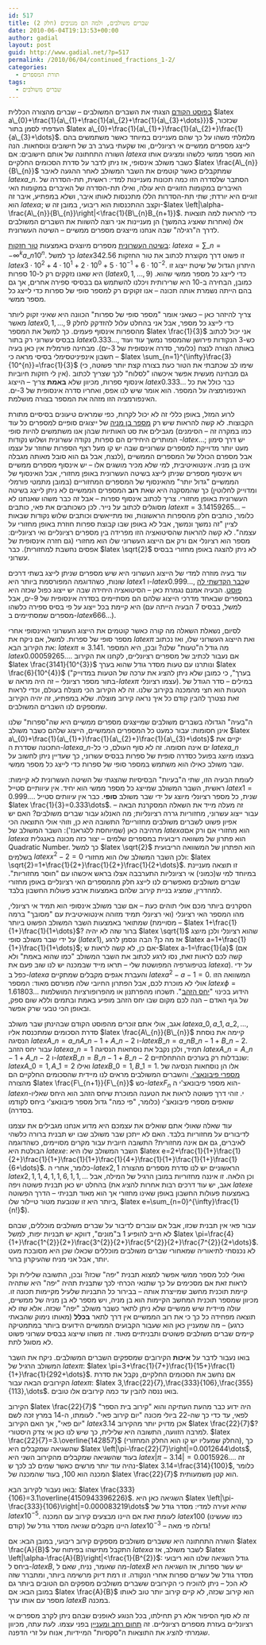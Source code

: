 ```yaml
---
id: 517
title: שברים משולבים, ולמה הם מגניבים (חלק 2)
date: 2010-06-04T19:13:53+00:00
author: gadial
layout: post
guid: http://www.gadial.net/?p=517
permalink: /2010/06/04/continued_fractions_1-2/
categories:
  - תורת המספרים
tags:
  - שברים משולבים
---
```

[בפוסט הקודם](http://www.gadial.net/?p=514) הצגתי את השברים המשולבים &#8211; שברים מהצורה הכללית $latex a\_{0}+\frac{1}{a\_{1}+\frac{1}{a\_{2}+\frac{1}{a\_{3}+\dots}}}$ שכזכור, העדפתי לסמן בתור $latex a\_{0}+\frac{1}{a\_{1}+}\frac{1}{a\_{2}+}\frac{1}{a\_{3}+\dots}$. מלמלתי משהו על כך שהם מעניינים במיוחד כאשר משתמשים בהם לייצג מספרים ממשיים אי רציונליים, ואז שקעתי בערב רב של חישובים ונוסחאות. הנה השורה התחתונה של אותם חישובים: אם $latex \alpha$ הוא מספר ממשי כלשהו ומציגים אותו כשבר משולב אינסופי, אז ניתן לדבר על סדרת הסכומים החלקיים $latex \frac{A\_{n}}{B\_{n}}$ שמתקבלים כאשר קוטמים את השבר המשולב לאחר ההגעה לאיבר $latex a\_{n}$. הסתבר שלסדרה הזו כמה תכונות מעניינות למדי: ראשית, תת-הסדרה של האיברים במקומות הזוגיים היא עולה, ואילו תת-הסדרה של האיברים במקומות האי זוגיים היא יורדת; שתי תת-הסדרות הללו מתכנסות לאותו איבר, ושלא במפתיע, איבר זה הוא $latex \alpha$; וקצב ההתכנסות הוא ריבועי, במובן זה ש-$latex \left|\alpha-\frac{A\_{n}}{B\_{n}}\right|<\frac{1}{B\_{n}B_{n+1}}$. כדי להראות למה תוצאות אלו (ואחרות שאציג בהמשך) הן מעניינות אני רוצה להשוות את השברים המשולבים לדרך ה"רגילה" שבה אנחנו מייצגים מספרים ממשיים &#8211; השיטה העשרונית.

[בשיטה העשרונית](http://he.wikipedia.org/wiki/%D7%94%D7%A9%D7%99%D7%98%D7%94_%D7%94%D7%A2%D7%A9%D7%A8%D7%95%D7%A0%D7%99%D7%AA) מספרים מיוצגים באמצעות [טור חזקות](http://he.wikipedia.org/wiki/%D7%98%D7%95%D7%A8_%D7%97%D7%96%D7%A7%D7%95%D7%AA): $latex \alpha=\sum\_{n=-\infty}^{k}a\_{n}10^{n}$. כך למשל $latex 342.56$ זו פשוט דרך מקוצרת לכתוב את טור החזקות $latex 3\cdot10^{2}+4\cdot10^{1}+2\cdot10^{0}+5\cdot10^{-1}+6\cdot10^{-2}$. היתרון הגדול של שיטת ייצוג זו היא שאנו נזקקים רק ל-10 ספרות ($latex 0,1,\dots,9$) כדי לייצג כל מספר ממשי שהוא. כמובן, הבחירה ב-10 היא שרירותית ויכלנו להשתמש גם בבסיסי ספירה אחרים, אך גם בהם הייתה נשמרת אותה תכונה &#8211; אנו זקוקים רק למספר סופי של ספרות כדי לייצג כל מספר ממשי.

צריך להיזהר כאן &#8211; כשאני אומר "מספר סופי של ספרות" הכוונה היא שאיני זקוק ליותר מאשר $latex 0,1,\dots,9$ כדי לייצג כל מספר, אבל אני בהחלט עלול להזדקק לחלק מהספרות אינסוף פעמים. כך למשל את המספר $latex \frac{1}{3}$ אני יכול לכתוב בבסיס עשרוני רק בתור $latex 0.333\dots$, כש-3 הנקודות פירושן שהמספר נמשך עוד ועוד באותה הצורה לנצח (כלומר, סדרה אינסופית של 3-ים). מבחינה פורמלית אין כאן בעיה &#8211; חשבון אינפיניטסימלי בסיסי מראה כי $latex \sum_{n=1}^{\infty}\frac{3}{10^{n}}=\frac{1}{3}$ (שימו לב שכתבתי את הטור כעת בצורה קצת יותר פשוטה, כי אין לי חזקות חיוביות). גם מבחינה מעשית אפשר איכשהו "לסלוח" לכך שצריך לכתוב אינסוף ספרות, מכיוון שלא **באמת** צריך &#8211; הייצוג $latex 0.333\dots$ כבר כולל את כל האינפורמציה על המספר. הוא אומר שיש לנו אפס, ואחריו סדרה אינסופית של 3-ים. האינפורמציה הזו מזהה את המספר בצורה מושלמת.

לרוע המזל, באופן כללי זה לא יכול לקרות, כפי שמראים טיעונים בסיסיים מתורת הקבוצות. לא קשה להראות שיש רק [מספר בן מניה](http://he.wikipedia.org/wiki/%D7%A7%D7%91%D7%95%D7%A6%D7%94_%D7%91%D7%AA_%D7%9E%D7%A0%D7%99%D7%94) של ייצוגים סופיים למספרים כל עוד מגבילים את סט האותיות שבהן אנו משתמשים להיות סופי (כמו במקרה זה &#8211; הסימנים המותרים היחידים הם ספרות, נקודה עשרונית ושלוש נקודות -$latex \dots$; יש דרך סימון מעט יותר מדוייקת למספרים עשרוניים שבה יש קו מעל רצף הספרות שחוזר על עצמו לנצח, אבל גם הוא סובל מאותה מגבלה), אבל מספרם הכולל של המספרים הממשיים אינו בן מניה. אינטואיטיבית, למי שלא מכיר מושגים אלו &#8211; יש אינסוף מספרים ממשיים ויש אינסוף מספרים שניתן לייצג בשיטה העשרונית באופן מחזורי, אבל האינסוף של הממשיים "גדול יותר" מהאינסוף של המספרים המחזוריים (במובן מתמטי פורמלי ומדוייק לחלוטין) כך שהמסקנה היא שאת **רוב** המספרים הממשיים לא ניתן לייצג בשיטה העשרונית באופן מחזורי. צריך לכתוב אינסוף ספרות &#8211; אבל זה כבר משהו שאנחנו לא מסוגלים לכתוב על נייר. לכן כשכותבים את פאי, כותבים $latex \pi=3.14159265\dots$ &#8211; כלומר, כותבים חלק מהספרות הראשונות, ואז מתייאשים וכותבים שלוש נקודות שבאות לציין "זה נמשך ונמשך, אבל לא באופן שבו קבוצת ספרות חוזרת באופן מחזורי על עצמה". לא קשה להראות שהסיטואציה הזו מפרידה בין מספרים רציונליים ואי רציונליים: מספר הוא רציונלי אם ורק אם הייצוג העשרוני שלו הוא מחזורי (גם חזרה אינסופית של אפסים נחשבת למחזורית). כבר $latex \sqrt{2}$ לא ניתן להצגה באופן מחזורי בבסיס עשרוני.

עוד בעיה מוזרה למדי של הייצוג העשרוני היא שיש מספרים שניתן לייצג בשתי דרכים שונות, כשהדוגמה המפורסמת ביותר היא $latex 1$ ו-$latex 0.999\dots$, ש[כבר הקדשתי לה פוסט](http://www.gadial.net/?p=133). הבעיה אמנם נגמרת כאן &#8211; הסיטואציה היחידה שבה יש ייצוג כפול שכזה היא במספרים שבאחד מדרכי הייצוג שלהם הם מסתיימים בסדרה אינסופית של 9-ים, אבל היא קיימת בכל ייצוג על פי בסיס ספירה כלשהו (למשל, בבסיס 7 הבעיה הייתה עם מספרים שמסתיימים ב-$latex 666\dots$).

לסיום, נשאלת השאלה מה קורה כאשר קוטמים את הייצוג העשרוני האינסופי אחרי מספר סופי של ספרות. למשל, אם ניקח את $latex \pi$ ואת הייצוג העשרוני שלו, ואז נכתוב את הקירוב הבא: $latex \pi\approx3.141$. מה גודל ה"טעות" שלנו? ובכן, היא המספר $latex 0.00059265\dots$. אם נעבור לכתיב של מספרים רציונליים, לקחנו את הקירוב $latex \frac{3141}{10^{3}}$ ונותרנו עם טעות מסדר גודל שהוא בערך $latex \frac{6}{10^{4}}$ ("בערך", כי כמובן שלא ניתן להציג את ערכה של הטעות במדוייק בתור מספר רציונלי &#8211; זה היה מראה ש-$latex \pi$ עצמו רציונלי). במילים &#8211; סדר הגודל של הטעות הוא חצי מהמכנה בקירוב שלנו. זה לא הקירוב הכי מוצלח בעולם, וכדי לראות זאת נצטרך להבין קודם כל איך נראה קירוב מוצלח. שלא במפתיע, זה יהיה הקירוב שמספקים לנו השברים המשולבים.

ה"בעיה" הגדולה בשברים משולבים שמייצגים מספרים ממשיים היא שה"ספרות" שלנו אינן חסומות: עבור כמעט כל המספרים הממשיים, הייצוג שלהם כשבר משולב $latex a\_{0}+\frac{1}{a\_{1}+}\frac{1}{a\_{2}+}\frac{1}{a\_{3}+\dots}$ יקיים את התכונה שסדרת ה-$latex a\_{n}$-ים אינה חסומה. זה לא סוף העולם, כי כל $latex a\_{n}$ בעצמו מיוצג בפועל כסדרה סופית של ספרות בבסיס עשרוני, כך שעדיין ניתן לחשוב על שבר משולב כאילו הוא משתמש במספר סופי של ספרות כדי לייצג כל מספר ממשי.

לעומת הבעיה הזו, שתי ה"בעיות" הבסיסיות שהצגתי של השיטה העשרונית לא קיימות: ראשית, השבר המשולב שמייצג כל מספר ממשי הוא יחיד. אין עיוותיים סטייל $latex 1=0.999\dots$. שנית, כל מספר רציונלי מיוצג על ידי שבר משולב **סופי**. כבר אין עיוותים סטייל $latex \frac{1}{3}=0.333\dots$. זה מעלה מייד את השאלה המסקרנת הבאה &#8211; עבור ייצוג עשרוני, מחזוריות גררה רציונליות; מה האנלוג עבור שברים משולבים? האם יש אפיון פשוט לשברים משולבים מחזוריים? התשובה היא כן, וזוהי אולי התוצאה הכי מרהיבה כאן (שמיוחסת ללגראנז'): השבר המשולב של $latex \alpha$הוא מחזורי אם ורק אם $latex \alpha$ הוא פתרון של משוואה ריבועית במספרים שלמים &#8211; יצור כזה מכונה באנגלית Quadratic Number. כך למשל $latex \sqrt{2}$ הוא הפתרון של המשוואה הריבועית בשלמים $latex x^{2}-2=0$ ולכן השבר המשולב שלו הוא מחזורי: $latex \sqrt{2}=1+\frac{1}{2+}\frac{1}{2+}\frac{1}{2+\dots}$. זו תוצאה מעניינת במיוחד למי ש(כמוני) אי רציונליות התערבבה אצלו בראש איכשהו עם "חוסר מחזוריות". שברים משולבים מאפשרים לנו לייצג חלק מהמספרים האי רציונליים באופן מחזורי למהדרין, שמציג בניית קירוב שלהם באמצעות ארבע פעולות החשבון בלבד.

הסקרנים ביותר מכם אולי תוהים כעת &#8211; אם שבר משולב אינסופי הוא תמיד אי רציונלי, מהו המספר האי רציונלי (ואי רציונלי תמיד מזוהה אינטואיטיבית עם "מסובך" ברמה מסויימת) שמתואר באמצעות השבר המשולב הפשוט ביותר &#8211; $latex 1+\frac{1}{1+}\frac{1}{1+\dots}$? ברור שזה לא יהיה $latex \sqrt{1}$ שהוא רציונלי ולכן מיוצג על ידי שבר משולב סופי ($latex 1$), אז מה כן? הבה ונסמן לרגע $latex a=1+\frac{1}{1+}\frac{1}{1+\dots}$; אם כן, לא קשה לראות ש-$latex a-1=\frac{1}{a}$ (אם קשה לכם לראות זאת, נסו לרגע לכתוב את השבר המשולב "כמו שהוא באמת" ולא בטיפוגרפיה המפושטת שלי &#8211; תראו מייד שבמכנה יש לנו שוב פעם את $latex a$). על ידי כפל ב-$latex a$ והעברת אגפים מקבלים שמתקיים $latex a^{2}-a-1=0$. המשוואה הזו אולי לא מוכרת לכם, אבל הפתרון החיובי שלה מפורסם מאוד: המספר $latex \phi=1.61803\dots$ הידוע בכינוי "[יחס הזהב](http://he.wikipedia.org/wiki/%D7%99%D7%97%D7%A1_%D7%94%D7%96%D7%94%D7%91)". תשכחו מהפרתנון או מהפרופורציות המושלמות של גוף האדם &#8211; הנה לכם מקום שבו יחס הזהב מופיע באמת ובתמים וללא שום ספק, ובאופן הכי טבעי שרק אפשר.

אגב, אולי אתם זוכרים מהפוסט הקודם שבהינתן שבר משולב $latex a\_{0},a\_{1},a\_{2},\dots$, סדרת הסכומים שמתכנסת אליו $latex \frac{A\_{n}}{B\_{n}}$ קיימה את נוסחת הנסיגה $latex A\_{n}=a\_{n}A\_{n-1}+A\_{n-2}$ ו-$latex B\_{n}=a\_{n}B\_{n-1}+B\_{n-2}$. עבור יחס הזהב $latex a\_{n}=1$ תמיד, ולכן נקבל את נוסחאות הנסיגה $latex A\_{n}=A\_{n-1}+A\_{n-2}$ ו-$latex B\_{n}=B\_{n-1}+B\_{n-2}$ שנבדלות רק בערכים ההתחלתיים: $latex A\_{0}=1,A\_{1}=2$ ואילו $latex B\_{0}=1,B\_{1}=1$. אלו הן נוסחאות הנסיגה של [מספרי פיבונאצ'י](http://he.wikipedia.org/wiki/%D7%A1%D7%93%D7%A8%D7%AA_%D7%A4%D7%99%D7%91%D7%95%D7%A0%D7%90%D7%A6%27%D7%99), והשברים המשולבים מראים לנו מיידית שהסכומים החלקיים הם מהצורה $latex \frac{F\_{n+1}}{F\_{n}}$ כש-$latex F_{n}$ הוא מספר פיבונאצ'י ה-$latex n$-י. זוהי דרך פשוטה לראות את הטענה המוכרת שיחס הזהב הוא היחס שאליו שואפים מספרי פיבונאצ'י (כלומר, "פי כמה" גדול מספר פיבונאצ'י ביחס לקודמו בסדרה).

עוד שאלה שאולי אתם שואלים את עצמכם היא מדוע אנחנו מגבילים את עצמנו לדיבורים על מחזוריות בלבד. האם לא ייתכן שבר משולב שבו יש תבנית ברורה כלשהי לאיברים, גם אם אינה מחזורית? התשובה חיובית עבור מקרים מסויימים, כשהדוגמה הבולטת היא $latex e$: השבר המשולב שלו היא $latex e=2+\frac{1}{1+}\frac{1}{2+}\frac{1}{1+}\frac{1}{1+}\frac{1}{4+}\frac{1}{1+}\frac{1}{1+}\frac{1}{6+\dots}$. כלומר, אחרי ה-$latex 2,1$ הראשוניים יש לנו סדרת מספרים מהצורה $latex 2,1,1,4,1,1,6,1,1,\dots$ וכן הלאה. זו איננה מחזוריות במובן הרגיל של המילה, אבל בהחלט יש כאן תבנית פשוטה ויפה (אגב, יש עוד דרכים רבות אחרות להציג את $latex e$ באמצעות פעולות החשבון באופן שאינו מחזורי אך הוא מאוד תבניתי &#8211; הדרך הפשוטה ביותר היא זו שנובעת מטור טיילור שלו, $latex e=\sum_{n=0}^{\infty}\frac{1}{n!}$).

עבור פאי אין תבנית שכזו, אבל אם עוברים לדיבור על שברים משולבים מוכללים, שבהם לא חייב להופיע 1 ב"מונים", דווקא יש תבניות יפות, למשל $latex \pi=\frac{4}{1+}\frac{1^{2}}{2+}\frac{3^{2}}{2+}\frac{5^{2}}{2+}\frac{7^{2}}{2+\dots}$. לא נכנסתי לתיאוריה שמאחורי שברים משולבים מוכללים שכאלו שכן היא מסובכת מעט יותר, אבל אני מניח שהעיקרון ברור.

ואולי לכל מספר ממשי אפשר למצוא תבנית "יפה" שכזו? ובכן, התשובה שלילית וקל לראות זאת אם מסכימים על כך שתנאי הכרחי לכך שתבנית תהיה "יפה" היא שתהיה קיימת תוכנית מחשב שמייצרת אותה &#8211; בבירור כל התבניות שלעיל מקיימות תכונה זו. מכיוון שמספר תוכנית המחשב הקיימות הוא בן מניה, ויש מספר לא בן מניה של ממשיים, עולה מיידית שיש ממשיים שלא ניתן לתאר כשבר משולב "יפה" שכזה. אלא שזו לא תוצאה מפחידה כל כך כי את רוב הממשיים אין דרך לתאר **בכלל** (מאותו נימוק שהבאתי כרגע) &#8211; מה שמעניין כאן הוא שעבור הקבועים הממשיים הידועים ביותר במתמטיקה קיימים שברים משולבים פשוטים ותבניתיים מאוד. זה משהו שייצוג בבסיס עשרוני פשוט לא מסוגל לתת.

בואו נעבור לדבר על **איכות** הקירובים שמספקים השברים המשולבים. ניקח את השבר המשולב הרגיל של $latex \pi$: $latex \pi=3+\frac{1}{7+}\frac{1}{15+}\frac{1}{1+}\frac{1}{292+\dots}$. אם נחשב את הסכומים החלקיים, נקבל את סדרת הקירובים הבאה עבור $latex \pi$: $latex 3,\frac{22}{7},\frac{333}{106},\frac{355}{113},\dots$. בואו ננסה להבין עד כמה קירובים אלו טובים.

הקירוב $latex \frac{22}{7}$ היה ידוע כבר מהעת העתיקה והוא "קירוב בית הספר" לפאי, עד כדי כך שה-22 ביולי מכונה "יום קירוב פאי". לעומתו, ה-14 במרץ זכה לשם "יום פאי", אך האם הקירוב $latex 3.14$ אכן מדויק יותר מהקירוב $latex \frac{22}{7}$? למרבה הזוועה, התשובה היא שלילית, כך שיש לנו כאן אי צדק היסטורי. $latex \frac{22}{7}=3.\overline{142857}$ (החלק שמעליו יש קו הוא החלק המחזורי), כך שהשגיאה שמקבלים היא $latex \left|\pi-\frac{22}{7}\right|=0.0012644\dots$, בעוד שהשגיאה שמקבלים מהקירוב השני היא $latex \left|\pi-3.14\right|=0.0015926\dots$. זה נהיה עוד יותר מרשים כאשר שמים לב לכך ש-$latex 3.14=\frac{314}{100}$, כלומר המכנה הוא 100, בעוד שהמכנה של $latex \frac{22}{7}$ הוא קטן משמעותית.

בואו נעבור לקירוב הבא: $latex \frac{333}{106}=3.1\overline{4150943396226}$. השגיאה כאן היא $latex \left|\pi-\frac{333}{106}\right|=0.000083219\dots$ שהיא זעירה למדי: מסדר גודל של $latex 10^{-5}$. לעומת זאת אם היינו מבצעים קירוב עם המכנה $latex 100$ (כמו שעשינו קודם) היינו מקבלים שגיאה מסדר גודל של $latex 10^{-3}$ &#8211; גדולה פי מאה!

השורה התחתונה היא ששברים משולבים מספקים קירוב ריבועי, במובן הבא: אם $latex \frac{A}{B}$ התקבל מתישהו בפיתוח של $latex \alpha$ לשבר משולב, אז $latex \left|\alpha-\frac{A}{B}\right|<\frac{1}{B^{2}}$: גודל השגיאה שלנו הוא ריבועי ביחס ל-$latex B$, מה שאומר, נניח, שאם ל-$latex B$ יש עשר ספרות, אז השגיאה היא מסדר גודל של עשרים ספרות אחרי הנקודה. זו רמת דיוק מרשימה ביותר, ומתברר שזה לא הכל &#8211; ניתן להוכיח כי הקירובים ששברים משולבים מספקים הם הטובים ביותר גם במובן הבא: אם $latex \frac{A}{B}$ הוא קירוב שכזה, לא קיים קירוב יותר טוב לאותו מספר עם אותו ערך $latex B$ במכנה.

זה לא סוף הסיפור אלא רק תחילתו, בכל הנוגע לאופנים שבהם ניתן לקרב מספרים אי רציונליים בעזרת מספרים רציונליים. זה [תחום רחב ומעניין](http://he.wikipedia.org/wiki/%D7%A7%D7%99%D7%A8%D7%95%D7%91_%D7%93%D7%99%D7%95%D7%A4%D7%A0%D7%98%D7%99) בפני עצמו. לעת עתה, מכיוון שגמרתי להציג את התוצאות ה"סקסיות" המיידיות, אנוח על זרי הדפנה.